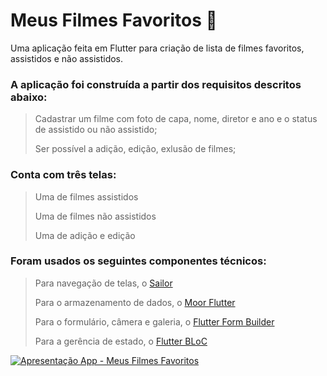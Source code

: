 # Meus Filmes Favoritos :popcorn:

Uma aplicação feita em Flutter para criação de lista de filmes favoritos, assistidos e não assistidos.


### A aplicação foi construída a partir dos requisitos descritos abaixo:

   >Cadastrar um filme com foto de capa, nome, diretor e ano e o status de assistido ou não assistido;
   >
   >Ser possível a adição, edição, exlusão de filmes;


### Conta com três telas:

   >Uma de filmes assistidos
   > 
   >Uma de filmes não assistidos
   > 
   >Uma de adição e edição


### Foram usados os seguintes componentes técnicos:

   >Para navegação de telas, o [Sailor](https://pub.dev/packages/sailor)
   > 
   >Para o armazenamento de dados, o [Moor Flutter](https://pub.dev/packages/moor_flutter)
   >
   >Para o formulário, câmera e galeria, o [Flutter Form Builder](https://pub.dev/packages/flutter_form_builder)
   >
   >Para a gerência de estado, o [Flutter BLoC](https://pub.dev/packages/flutter_bloc)
    
    
    
    
 [![Apresentação App - Meus Filmes Favoritos](https://res.cloudinary.com/marcomontalbano/image/upload/v1605669855/video_to_markdown/images/youtube--TFWWruUNuaY-c05b58ac6eb4c4700831b2b3070cd403.jpg)](https://youtu.be/TFWWruUNuaY "Apresentação App - Meus Filmes Favoritos")
